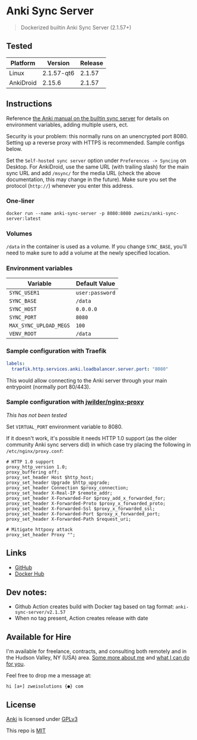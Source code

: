 # Anki Sync Server

> Dockerized builtin Anki Sync Server (2.1.57+)

## Tested

| Platform  | Version    | Release |
| --------- | ---------- | ------- |
| Linux     | 2.1.57-qt6 | 2.1.57  |
| AnkiDroid | 2.15.6     | 2.1.57  |

## Instructions

Reference [the Anki manual on the builtin sync server](https://docs.ankiweb.net/sync-server.html) for details on environment variables, adding multiple users, ect.

Security is your problem: this normally runs on an unencrypted port 8080. Setting up a reverse proxy with HTTPS is recommended. Sample configs below.

Set the `Self-hosted sync server` option under `Preferences -> Syncing` on Desktop. For AnkiDroid, use the same URL (with trailing slash) for the main sync URL and add `/msync/` for the media URL (check the above documentation, this may change in the future). Make sure you set the protocol (`http://`) whenever you enter this address.

### One-liner

```shell
docker run --name anki-sync-server -p 8080:8080 zweizs/anki-sync-server:latest
```

### Volumes

`/data` in the container is used as a volume. If you change `SYNC_BASE`, you'll need to make sure to add a volume at the newly specified location.

### Environment variables

| Variable               | Default Value   |
| ---------------------- | --------------- |
| `SYNC_USER1`           | `user:password` |
| `SYNC_BASE`            | `/data`         |
| `SYNC_HOST`            | `0.0.0.0`       |
| `SYNC_PORT`            | `8080`          |
| `MAX_SYNC_UPLOAD_MEGS` | `100`           |
| `VENV_ROOT`            | `/data`         |

### Sample configuration with Traefik

```yaml
labels:
  traefik.http.services.anki.loadbalancer.server.port: "8080"
```

This would allow connecting to the Anki server through your main entrypoint (normally port 80/443).

### Sample configuration with [jwilder/nginx-proxy](https://hub.docker.com/r/jwilder/nginx-proxy)

_This has not been tested_

Set `VIRTUAL_PORT` environment variable to 8080.

If it doesn't work, it's possible it needs HTTP 1.0 support (as the older community Anki sync servers did) in which case try placing the following in `/etc/nginx/proxy.conf`:

```nginx
# HTTP 1.0 support
proxy_http_version 1.0;
proxy_buffering off;
proxy_set_header Host $http_host;
proxy_set_header Upgrade $http_upgrade;
proxy_set_header Connection $proxy_connection;
proxy_set_header X-Real-IP $remote_addr;
proxy_set_header X-Forwarded-For $proxy_add_x_forwarded_for;
proxy_set_header X-Forwarded-Proto $proxy_x_forwarded_proto;
proxy_set_header X-Forwarded-Ssl $proxy_x_forwarded_ssl;
proxy_set_header X-Forwarded-Port $proxy_x_forwarded_port;
proxy_set_header X-Forwarded-Path $request_uri;

# Mitigate httpoxy attack
proxy_set_header Proxy "";
```

## Links

- [GitHub](https://github.com/Zweihander-Main/docker/tree/master/anki-sync-server)
- [Docker Hub](https://hub.docker.com/r/zweizs/anki-sync-server)

## Dev notes:

- Github Action creates build with Docker tag based on tag format: `anki-sync-server/v2.1.57`
- When no tag present, Action creates release with date

## Available for Hire

I'm available for freelance, contracts, and consulting both remotely and in the Hudson Valley, NY (USA) area. [Some more about me](https://www.zweisolutions.com/about.html) and [what I can do for you](https://www.zweisolutions.com/services.html).

Feel free to drop me a message at:

```
hi [a+] zweisolutions {●} com
```

## License

[Anki](https://github.com/ankitects/anki) is licensed under [GPLv3](https://github.com/ankitects/anki/blob/main/LICENSE)

This repo is [MIT](../LICENSE)

